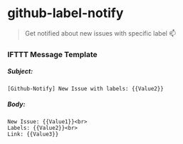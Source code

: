 # github-label-notify
> Get notified about new issues with specific label :mailbox:


### IFTTT Message Template

##### Subject:

```
[Github-Notify] New Issue with labels: {{Value2}}
```

##### Body: 

```
New Issue: {{Value1}}<br>
Labels: {{Value2}}<br>
Link: {{Value3}}
```